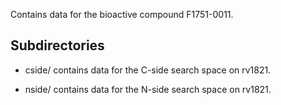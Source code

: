 Contains data for the bioactive compound F1751-0011.

## Subdirectories

- cside/ contains data for the C-side search space on rv1821.

- nside/ contains data for the N-side search space on rv1821.

